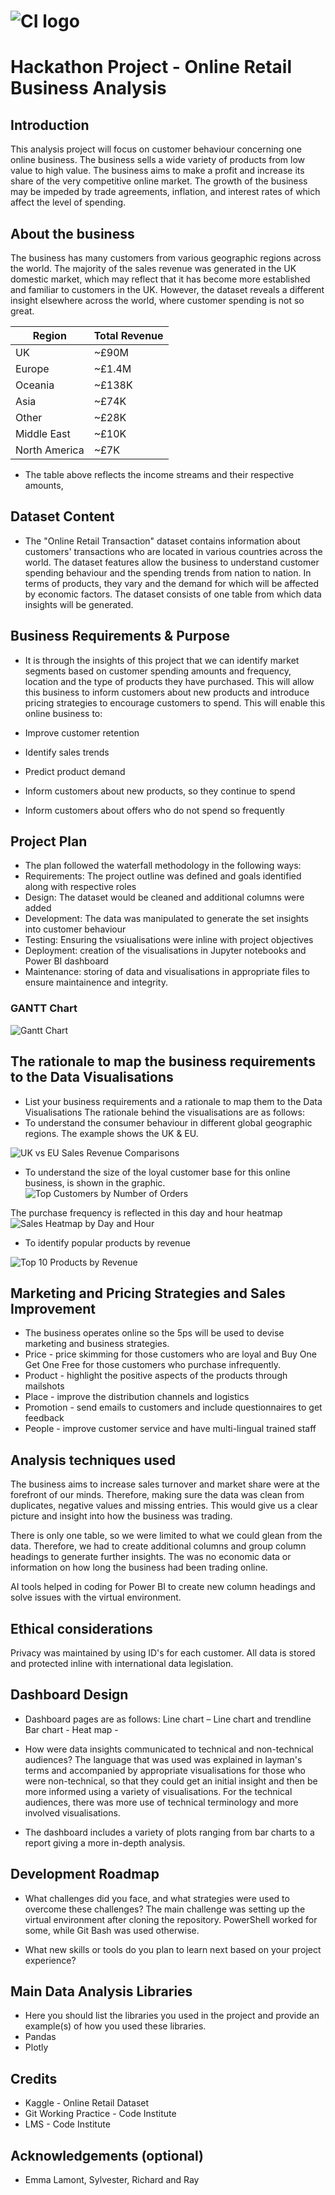 # ![CI logo](https://codeinstitute.s3.amazonaws.com/fullstack/ci_logo_small.png)

# Hackathon Project - Online Retail Business Analysis


## Introduction
This analysis project will focus on customer behaviour concerning one online business. The business sells a wide variety of products from low value to high value. The business aims to make a profit and increase its share of the very competitive online market. The growth of the business may be impeded by trade agreements, inflation, and interest rates of which affect the level of spending.

## About the business
 The business has many customers from various geographic regions across the world. The majority of the sales revenue was generated in the UK domestic market, which may reflect that it has become more established and familiar to customers in the UK. However, the dataset reveals a different insight elsewhere across the world, where customer spending is not so great. 

|__Region__|__Total Revenue__|
|----------|-----------------|
|UK|~£90M|
|Europe|~£1.4M|
|Oceania|~£138K|
|Asia|~£74K|
|Other|~£28K|
|Middle East|~£10K|
|North America|~£7K|

* The table above reflects the income streams and their respective amounts,


## Dataset Content
* The "Online Retail Transaction" dataset contains information about customers' transactions who are located in various countries across the world. The dataset features allow the business to understand customer spending behaviour and the spending trends from nation to nation. In terms of products, they vary and the demand for which will be affected by economic factors. The dataset consists of one table from which data insights will be generated.


## Business Requirements & Purpose

* It is through the insights of this project that we can identify market segments based on customer spending amounts and frequency, location and the type of products they have purchased. This will allow this business to inform customers about new products and introduce pricing strategies to encourage customers to spend. This will enable this online business to:

* Improve customer retention

* Identify sales trends

* Predict product demand

* Inform customers about new products, so they continue to spend

* Inform customers about offers who do not spend so frequently


## Project Plan
* The plan followed the waterfall methodology in the following ways:
* Requirements: The project outline was defined and goals identified along with respective roles
* Design: The dataset would be cleaned and additional columns were added 
* Development: The data was manipulated to generate the set insights into customer behaviour
* Testing:  Ensuring the vsiualisations were inline with project objectives
* Deployment: creation of the visualisations in Jupyter notebooks and Power  BI dashboard
* Maintenance: storing of data and visualisations in appropriate files to ensure maintainence and integrity.

### GANTT Chart

![Gantt Chart](Gannt_chart/gannt_chart.png)


## The rationale to map the business requirements to the Data Visualisations
* List your business requirements and a rationale to map them to the Data Visualisations
The rationale behind the visualisations are as follows:
* To understand the consumer behaviour in different global geographic regions. The example shows the UK & EU.

![UK vs EU Sales Revenue Comparisons](Power_BI_Viz/uk_eu_sales_revenue_comparisons.png)


* To understand the size of the loyal customer base for this online business, is shown in the graphic.
![Top Customers by Number of Orders](Power_BI_Viz/top_customers_by_number_of_orders.png)


The purchase frequency is reflected in this day and hour  heatmap
![Sales Heatmap by Day and Hour](Power_BI_Viz/sales_heatmap_by_day_and_hour.png)

* To identify popular products by revenue

![Top 10 Products by Revenue](Power_BI_Viz/top_10_products_by_revenue.png)



 ## Marketing and Pricing Strategies and Sales Improvement
 * The business operates online so the 5ps will be used to devise marketing and business strategies.
 * Price - price skimming for those customers who are loyal and Buy One Get One Free for those customers who purchase infrequently.
 * Product - highlight the positive aspects of the products through mailshots
 * Place - improve the distribution channels and logistics
 * Promotion - send emails to customers and include questionnaires to get feedback
 * People  - improve customer service and have multi-lingual trained staff


## Analysis techniques used

The business aims to increase sales turnover and market share were at the forefront of our minds. Therefore, making sure the data was clean from duplicates, negative values and missing entries. This would give us a clear picture and insight into how the business was trading.

There is only one table, so we were limited to what we could glean from the data. Therefore, we had to create additional columns and group column headings to generate further insights. The was no economic data or information on how long the business had been trading online.

AI tools helped in coding for Power BI to create new column headings and solve issues with the virtual environment.


## Ethical considerations

Privacy was maintained by using ID's for each customer. All data is stored and protected inline with international data legislation.


## Dashboard Design
* Dashboard pages are as follows:
Line chart – 
Line chart and trendline
Bar chart -
Heat map - 

* How were data insights communicated to technical and non-technical audiences?
The language that was used was explained in layman's terms and accompanied by appropriate visualisations for those who were non-technical, so that they could get an initial insight and then be more informed using a variety of visualisations. For the technical audiences, there was more use of technical terminology and more involved visualisations.


* The dashboard includes a variety of plots ranging from bar charts to a report giving a more in-depth analysis.






## Development Roadmap
* What challenges did you face, and what strategies were used to overcome these challenges?
The main challenge was setting up the virtual environment after cloning the repository. PowerShell worked for some, while Git Bash was used otherwise.

* What new skills or tools do you plan to learn next based on your project experience? 




## Main Data Analysis Libraries
* Here you should list the libraries you used in the project and provide an example(s) of how you used these libraries.
* Pandas
* Plotly

## Credits 

* Kaggle - Online Retail Dataset
* Git Working Practice - Code Institute
* LMS  - Code Institute






## Acknowledgements (optional)
* Emma Lamont, Sylvester, Richard and Ray